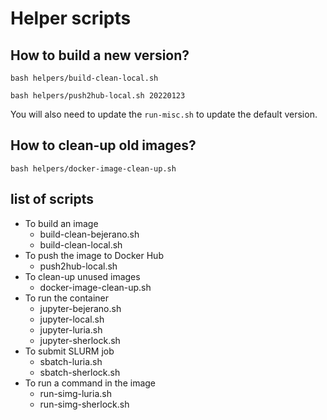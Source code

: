 # Helper scripts

## How to build a new version?

```{bash}
bash helpers/build-clean-local.sh

bash helpers/push2hub-local.sh 20220123
```

You will also need to update the `run-misc.sh` to update the default version.

## How to clean-up old images?

```{bash}
bash helpers/docker-image-clean-up.sh
```

## list of scripts

- To build an image
  - build-clean-bejerano.sh
  - build-clean-local.sh
- To push the image to Docker Hub
  - push2hub-local.sh
- To clean-up unused images
  - docker-image-clean-up.sh
- To run the container
  - jupyter-bejerano.sh
  - jupyter-local.sh
  - jupyter-luria.sh
  - jupyter-sherlock.sh
- To submit SLURM job
  - sbatch-luria.sh
  - sbatch-sherlock.sh
- To run a command in the image
  - run-simg-luria.sh
  - run-simg-sherlock.sh
